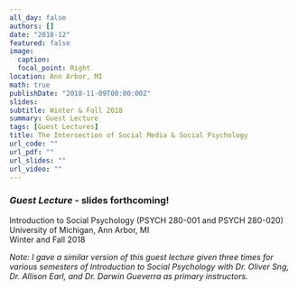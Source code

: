 ```yaml
---
all_day: false
authors: []
date: "2018-12"
featured: false
image:
  caption: 
  focal_point: Right
location: Ann Arbor, MI
math: true
publishDate: "2018-11-09T00:00:00Z"
slides: 
subtitle: Winter & Fall 2018
summary: Guest Lecture  
tags: [Guest Lectures]
title: The Intersection of Social Media & Social Psychology
url_code: ""
url_pdf: ""
url_slides: ""
url_video: ""
---
```


### *Guest Lecture* - slides forthcoming!
Introduction to Social Psychology (PSYCH 280-001 and PSYCH 280-020)  
University of Michigan, Ann Arbor, MI  
Winter and Fall 2018

*Note: I gave a similar version of this guest lecture given three times for various semesters of Introduction to Social Psychology with Dr. Oliver Sng, Dr. Allison Earl, and Dr. Darwin Gueverra as primary instructors.*  
